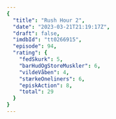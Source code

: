 ```yaml
---
{
  "title": "Rush Hour 2",
  "date": "2023-03-21T21:19:17Z",
  "draft": false,
  "imdbId": "tt0266915",
  "episode": 94,
  "rating": {
    "fedSkurk": 5,
    "barHudOgStoreMuskler": 6,
    "vildeVåben": 4,
    "stærkeOneliners": 6,
    "episkAction": 8,
    "total": 29
  }
}
---
```


